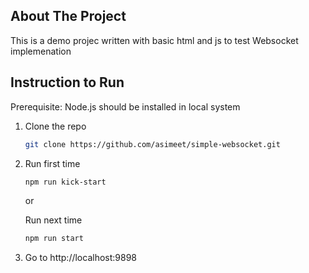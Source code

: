 ## About The Project

This is a demo projec written with basic html and js to test Websocket implemenation

## Instruction to Run

Prerequisite: Node.js should be installed in local system

1. Clone the repo
   ```sh
   git clone https://github.com/asimeet/simple-websocket.git

   ```
2. Run first time
   ```sh
   npm run kick-start
   ```
   or

   Run next time
   ```sh
   npm run start
   ```

3. Go to http://localhost:9898
